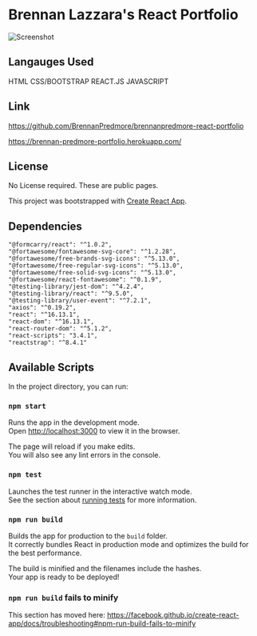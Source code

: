 # Brennan Lazzara's React Portfolio

![Screenshot](public/assets/readMeScreenShot.png)

## Langauges Used

HTML 
CSS/BOOTSTRAP
REACT.JS
JAVASCRIPT

## Link
https://github.com/BrennanPredmore/brennanpredmore-react-portfolio

https://brennan-predmore-portfolio.herokuapp.com/


## License
No License required. These are public pages. 


This project was bootstrapped with [Create React App](https://github.com/facebook/create-react-app).

## Dependencies
    "@formcarry/react": "^1.0.2",
    "@fortawesome/fontawesome-svg-core": "^1.2.28",
    "@fortawesome/free-brands-svg-icons": "^5.13.0",
    "@fortawesome/free-regular-svg-icons": "^5.13.0",
    "@fortawesome/free-solid-svg-icons": "^5.13.0",
    "@fortawesome/react-fontawesome": "^0.1.9",
    "@testing-library/jest-dom": "^4.2.4",
    "@testing-library/react": "^9.5.0",
    "@testing-library/user-event": "^7.2.1",
    "axios": "^0.19.2",
    "react": "^16.13.1",
    "react-dom": "^16.13.1",
    "react-router-dom": "^5.1.2",
    "react-scripts": "3.4.1",
    "reactstrap": "^8.4.1"

## Available Scripts

In the project directory, you can run:

### `npm start`

Runs the app in the development mode.<br />
Open [http://localhost:3000](http://localhost:3000) to view it in the browser.

The page will reload if you make edits.<br />
You will also see any lint errors in the console.

### `npm test`

Launches the test runner in the interactive watch mode.<br />
See the section about [running tests](https://facebook.github.io/create-react-app/docs/running-tests) for more information.

### `npm run build`

Builds the app for production to the `build` folder.<br />
It correctly bundles React in production mode and optimizes the build for the best performance.

The build is minified and the filenames include the hashes.<br />
Your app is ready to be deployed!

### `npm run build` fails to minify

This section has moved here: https://facebook.github.io/create-react-app/docs/troubleshooting#npm-run-build-fails-to-minify
